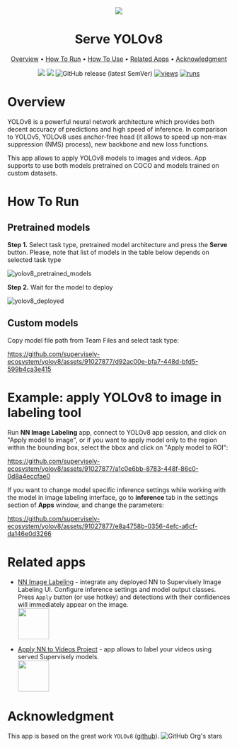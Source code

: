 
<div align="center" markdown>
<img src="https://github.com/supervisely-ecosystem/yolov8/assets/12828725/3593ebe9-cdd8-4265-8217-f5781b6fb860"/>  

# Serve YOLOv8

<p align="center">
  <a href="#Overview">Overview</a> •
  <a href="#How-To-Run">How To Run</a> •
  <a href="#How-To-Use">How To Use</a> •
  <a href="#Related-apps">Related Apps</a> •
  <a href="#Acknowledgment">Acknowledgment</a>
</p>

[![](https://img.shields.io/badge/supervisely-ecosystem-brightgreen)](https://ecosystem.supervise.ly/apps/supervisely-ecosystem/yolov8/serve)
[![](https://img.shields.io/badge/slack-chat-green.svg?logo=slack)](https://supervise.ly/slack)
![GitHub release (latest SemVer)](https://img.shields.io/github/v/release/supervisely-ecosystem/yolov8)
[![views](https://app.supervise.ly/img/badges/views/supervisely-ecosystem/yolov8/serve.png)](https://supervise.ly)
[![runs](https://app.supervise.ly/img/badges/runs/supervisely-ecosystem/yolov8/serve.png)](https://supervise.ly)

</div>

# Overview

YOLOv8 is a powerful neural network architecture which provides both decent accuracy of predictions and high speed of inference. In comparison to YOLOv5, YOLOv8 uses anchor-free head (it allows to speed up non-max suppression (NMS) process), new backbone and new loss functions.

This app allows to apply YOLOv8 models to images and videos. App supports to use both models pretrained on COCO and models trained on custom datasets.

# How To Run

## Pretrained models

**Step 1.** Select task type, pretrained model architecture and press the **Serve** button. Please, note that list of models in the table below depends on selected task type

![yolov8_pretrained_models](https://github.com/supervisely-ecosystem/yolov8/assets/91027877/2a15502d-8fb6-4059-afac-808ad938dd61)

**Step 2.** Wait for the model to deploy

![yolov8_deployed](https://github.com/supervisely-ecosystem/yolov8/assets/91027877/da175901-2667-4d4c-a8dd-5b0d94c4919b)

## Custom models

Copy model file path from Team Files and select task type:

https://github.com/supervisely-ecosystem/yolov8/assets/91027877/d92ac00e-bfa7-448d-bfd5-599b4ca3e415

# Example: apply YOLOv8 to image in labeling tool

Run **NN Image Labeling** app, connect to YOLOv8 app session, and click on "Apply model to image", or if you want to apply model only to the region within the bounding box, select the bbox and click on "Apply model to ROI":

https://github.com/supervisely-ecosystem/yolov8/assets/91027877/a1c0e6bb-8783-448f-86c0-0d8a4eccfae0

If you want to change model specific inference settings while working with the model in image labeling interface, go to **inference** tab in the settings section of **Apps** window, and change the parameters:

https://github.com/supervisely-ecosystem/yolov8/assets/91027877/e8a4758b-0356-4efc-a6cf-da146e0d3266

# Related apps

- [NN Image Labeling](https://ecosystem.supervise.ly/apps/supervisely-ecosystem%252Fnn-image-labeling%252Fannotation-tool) - integrate any deployed NN to Supervisely Image Labeling UI. Configure inference settings and model output classes. Press `Apply` button (or use hotkey) and detections with their confidences will immediately appear on the image.   
    <img data-key="sly-module-link" data-module-slug="supervisely-ecosystem/nn-image-labeling/annotation-tool" src="https://i.imgur.com/hYEucNt.png" height="70px" margin-bottom="20px"/>

- [Apply NN to Videos Project](https://ecosystem.supervise.ly/apps/apply-nn-to-videos-project) - app allows to label your videos using served Supervisely models.  
  <img data-key="sly-module-link" data-module-slug="supervisely-ecosystem/apply-nn-to-videos-project" src="https://imgur.com/LDo8K1A.png" height="70px" margin-bottom="20px" />

# Acknowledgment

This app is based on the great work `YOLOv8` ([github](https://github.com/ultralytics/ultralytics)). ![GitHub Org's stars](https://img.shields.io/github/stars/ultralytics/ultralytics?style=social)





